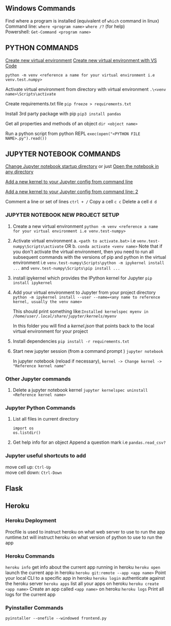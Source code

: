 ## Windows Commands

Find where a program is installed (equivalent of `which` command in linux)\
Command line: `where <program name>` `where /?` (for help)\
Powershell: `Get-Command <program name>`

## PYTHON COMMANDS

[Create new virtual environment](https://mothergeo-py.readthedocs.io/en/latest/development/how-to/venv-win.html#create-a-virtual-python-environment)
[Create new virtual environment with VS Code](https://stackoverflow.com/a/61092957/1445318)

`python -m venv <reference a name for your virtual environment i.e venv.test.numpy>`

<!---
Important: Always give your venv a unique name so that you always know which is active
-->

Activate virtual environment from directory with virtual environment
`.\<venv name>\Scripts\activate`

Create requirements.txt file
`pip freeze > requirements.txt`

Install 3rd party package with pip
`pip3 install pandas`

Get all properties and methods of an object
`dir <object name>`

Run a python script from python REPL
`exec(open("<PYTHON FILE NAME>.py").read())`

## JUPYTER NOTEBOOK COMMANDS

[Change Jupyter notebook startup directory](https://stackoverflow.com/a/40514875/1445318)
or just [Open the notebook in any directory](https://stackoverflow.com/a/39453881/1445318)

[Add a new kernel to your Jupyter config from command line](https://stackoverflow.com/a/49309403/1445318)

[Add a new kernel to your Jupyter config from command line: 2](https://janakiev.com/blog/jupyter-virtual-envs/)

Comment a line or set of lines
`ctrl + /`
Copy a cell
`c c`
Delete a cell
`d d`

### JUPYTER NOTEBOOK NEW PROJECT SETUP

1. Create a new virtual environment
   `python -m venv <reference a name for your virtual environment i.e venv.test-numpy>`
2. Activate virtual environment
   a. `<path to activate.bat>` i.e `venv.test-numpy\Scripts\activate` OR
   b. `conda activate <venv name>`
   Note that if you don't activate the virtual environment, then you need to run all subsequent commands with the versions of pip and python in the virtual environment i.e
   `venv.test-numpy\Scripts\python -m ipykernel install ...` and `venv.test-numpy\Scripts\pip install ...`
3. install ipykernel which provides the IPython kernel for Jupyter
   `pip install ipykernel`
4. Add your virtual environment to Jupyter from your project directory
   `python -m ipykernel install --user --name=<any name to reference kernel, usually the venv name>`

   This should print something like:<code>Installed kernelspec myenv in <i>/home/user/.local/share/jupyter/kernels/myenv</i></code>

   In this folder you will find a <i>kernel.json</i> that points back to the local virtual environment for your project

5. Install dependencies
   `pip install -r requirements.txt`
6. Start new jupyter session (from a command prompt )
   `jupyter notebook`

   In jupyter notebook (reload if necessary), `kernel -> Change kernel -> "Reference kernel name"`

### Other Jupyter commands

1. Delete a jupyter notebook kernel
   `jupyter kernelspec uninstall <Reference kernel name>`

### Jupyter Python Commands

1. List all files in current directory
   ```
   import os
   os.listdir()
   ```
2. Get help info for an object
   Append a question mark i.e `pandas.read_csv?`

### Jupyter useful shortcuts to add

move cell up: `Ctrl-Up` \
move cell down: `Ctrl-Down`

## Flask

## Heroku

### Heroku Deployment

Procfile is used to instruct heroku on what web server to use to run the app
runtime.txt will instruct heroku on what version of python to use to run the app

### Heroku Commands

`heroku info` get info about the current app running in heroku
`heroku open` launch the current app in heroku
`heroku git:remote --app <app name>` Point your local CLI to a specific app in heroku
`heroku login` authenticate against the heroku server
`heroku apps` list all your apps on heroku
`heroku create <app name>` Create an app called `<app name>` on heroku
`heroku logs` Print all logs for the current app

### Pyinstaller Commands

<!--
frontend.py is the main GUI
onefile option will create a single executable for all OS's instead of one per OS
windowed option will prevent attaching a cli window in the background
-->

`pyinstaller --onefile --windowed frontend.py`

